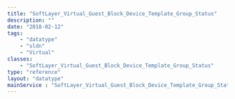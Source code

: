 ```yaml
---
title: "SoftLayer_Virtual_Guest_Block_Device_Template_Group_Status"
description: ""
date: "2018-02-12"
tags:
    - "datatype"
    - "sldn"
    - "Virtual"
classes:
    - "SoftLayer_Virtual_Guest_Block_Device_Template_Group_Status"
type: "reference"
layout: "datatype"
mainService : "SoftLayer_Virtual_Guest_Block_Device_Template_Group_Status"
---
```


